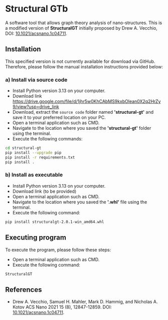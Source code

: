 # Structural GTb

A software tool that allows graph theory analysis of nano-structures. This is a modified version of **StructuralGT** initially proposed by Drew A. Vecchio, DOI: [10.1021/acsnano.1c04711](https://pubs.acs.org/doi/10.1021/acsnano.1c04711?ref=pdf).

## Installation

This specified version is not currently available for download via GitHub. Therefore, please follow the manual installation instructions provided below:

### a) Install via source code

* Install Python version 3.13 on your computer.
* Download link https://drive.google.com/file/d/1jhr5w0KhCAbMS9kxbOlean0X2q2HrZy9/view?usp=drive_link
* Download, extract the ```source code``` folder named **'structural-gt'** and save it to your preferred location on your PC.
* Open a terminal application such as CMD. 
* Navigate to the location where you saved the **'structural-gt'** folder using the terminal. 
* Execute the following commands:

```bash
cd structural-gt
pip install --upgrade pip
pip install -r requirements.txt
pip install .
```

### b) Install as executable

* Install Python version 3.13 on your computer.
* Download link (to be provided)
* Open a terminal application such as CMD. 
* Navigate to the location where you saved the **'.whl'** file using the terminal. 
* Execute the following command:

```bash
pip install structuralgt-2.0.1-win_amd64.whl
```

## Executing program

To execute the program, please follow these steps:

* Open a terminal application such as CMD.
* Execute the following command:

```bash
StructuralGT
```


## References
* Drew A. Vecchio, Samuel H. Mahler, Mark D. Hammig, and Nicholas A. Kotov
ACS Nano 2021 15 (8), 12847-12859. DOI: [10.1021/acsnano.1c04711](https://pubs.acs.org/doi/10.1021/acsnano.1c04711?ref=pdf).